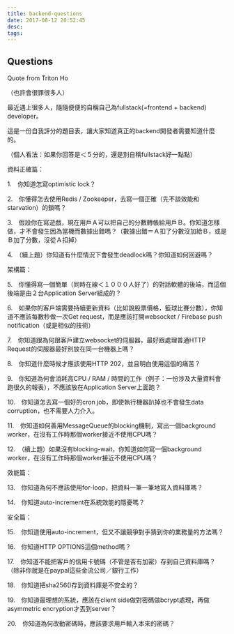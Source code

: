```yaml
---
title: backend-questions
date: 2017-08-12 20:52:45
desc:
tags:
---
```


## Questions

Quote from Triton Ho

（也許會很罪很多人）

最近遇上很多人，隨隨便便的自稱自己為fullstack(=frontend + backend) developer。

這是一份自我評分的題目表，讓大家知道真正的backend開發者需要知道什麼的。

（個人看法：如果你回答是＜５分的，還是別自稱fullstack好一點點）

資料正確篇：

1.　你知道怎寫optimistic lock？

2.　你懂得怎去使用Redis / Zookeeper，去寫一個正確（先不談效能和starvation）的鎖嗎？

3.　假設你在寫遊戲，現在用戶Ａ可以把自己的分數轉帳給用戶Ｂ。你知道怎樣做，才不會發生因為當機而數據出錯嗎？（數據出錯＝Ａ扣了分數沒加給Ｂ，或是Ｂ加了分數，沒從Ａ扣掉）

4.　（續上題）你知道有什麼情況下會發生deadlock嗎？你知道如何回避嗎？

架構篇：

5.　你懂得寫一個簡單（同時在線＜１０００人好了）的對話軟體的後端，而這個後端是由２台Application Server組成的？

6.　如果你的客戶端需要持續更新資料（比如說股票價格，籃球比賽分數），你知道不應該每數秒做一次Get request，而是應該打開websocket / Firebase push notification（或是相似的技術）

7.　你知道跟為何跟客戶建立websocket的伺服器，最好跟處理普通HTTP Request的伺服器最好別放在同一台機器上嗎？

8.　你知道什麼時候才應該使用HTTP 202，並且明白使用這個的痛苦？

9.　你知道為何會消耗高CPU / RAM / 時間的工作（例子：一份涉及大量資料會跑很久的報表），不應該放在Application Server上面跑？

10.　你知道怎去寫一個好的cron job，即使執行機器趴掉也不會發生data corruption，也不需要人力介入。

11.　你知道如何善用MessageQueue的blocking機制，寫出一個background worker，在沒有工作時那個worker接近不使用CPU嗎？

12.　（續上題）如果沒有blocking-wait，你知道如何寫一個background worker，在沒有工作時那個worker接近不使用CPU嗎？

效能篇：

13.　你知道為何不應該使用for-loop，把資料一筆一筆地寫入資料庫嗎？

14.　你知道auto-increment在系統效能的隱憂嗎？

安全篇：

15.　你知道使用auto-increment，但又不讓競爭對手猜到你的業務量的方法嗎？

16.　你知道HTTP OPTIONS這個method嗎？

17.　你知道不能把客戶的信用卡號碼（不管是否有加密）存到自己資料庫嗎？（除非你就是在paypal這些金流公司／銀行工作）

18.　你知道把sha256(<password>)存到資料庫是不安全的？

19.　你知道最理想的系統，應該在client side做對密碼做bcrypt處理，再做asymmetric encryption才丟到server？

20.　你知道為何改動密碼時，應該要求用戶輸入本來的密碼？
